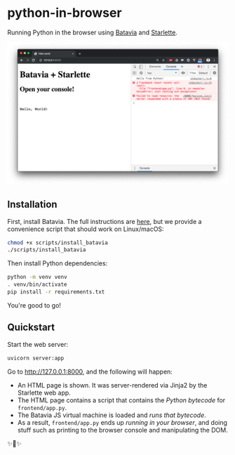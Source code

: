 # python-in-browser

Running Python in the browser using [Batavia] and [Starlette].

[batavia]: https://github.com/beeware/batavia
[starlette]: https://www.starlette.io

![](assets/screenshot.png)

## Installation

First, install Batavia. The full instructions are [here](https://batavia.readthedocs.io/en/latest/tutorial/tutorial-0.html), but we provide a convenience script that should work on Linux/macOS:

```bash
chmod +x scripts/install_batavia
./scripts/install_batavia
```

Then install Python dependencies:

```bash
python -m venv venv
. venv/bin/activate
pip install -r requirements.txt
```

You're good to go!

## Quickstart

Start the web server:

```bash
uvicorn server:app
```

Go to http://127.0.0.1:8000, and the following will happen:

- An HTML page is shown. It was server-rendered via Jinja2 by the Starlette web app.
- The HTML page contains a script that contains the _Python bytecode_ for `frontend/app.py`.
- The Batavia JS virtual machine is loaded and _runs that bytecode_.
- As a result, `frontend/app.py` ends up _running in your browser_, and doing stuff such as printing to the browser console and manipulating the DOM.

✨🌟✨
